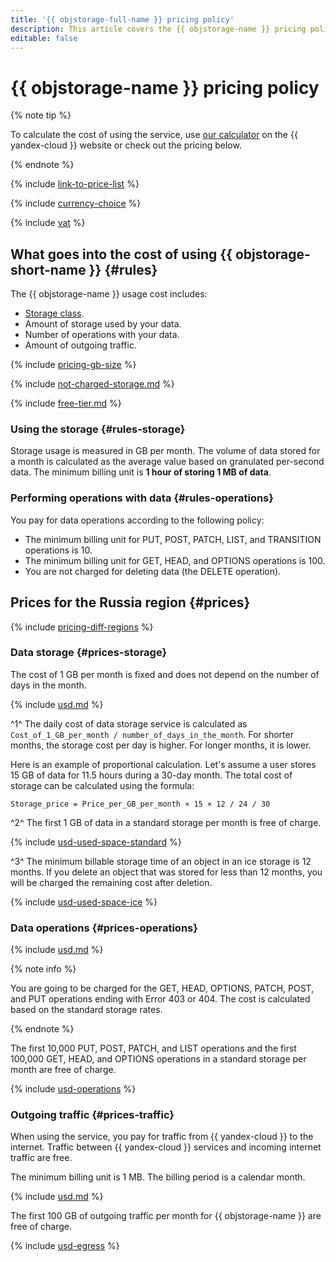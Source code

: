 ```yaml
---
title: '{{ objstorage-full-name }} pricing policy'
description: This article covers the {{ objstorage-name }} pricing policy.
editable: false
---
```



# {{ objstorage-name }} pricing policy

{% note tip %}





To calculate the cost of using the service, use [our calculator](https://yandex.cloud/en/prices?state=0791121652d3#calculator) on the {{ yandex-cloud }} website or check out the pricing below.


{% endnote %}

{% include [link-to-price-list](../_includes/pricing/link-to-price-list.md) %}

{% include [currency-choice](../_includes/pricing/currency-choice.md) %}

{% include [vat](../_includes/vat.md) %}


## What goes into the cost of using {{ objstorage-short-name }} {#rules}

The {{ objstorage-name }} usage cost includes:

* [Storage class](concepts/storage-class.md).
* Amount of storage used by your data.
* Number of operations with your data.
* Amount of outgoing traffic.

{% include [pricing-gb-size](../_includes/pricing-gb-size.md) %}

{% include [not-charged-storage.md](../_includes/pricing/price-formula/not-charged-storage.md) %}

{% include [free-tier.md](../_includes/pricing/price-formula/free-tier.md) %}


### Using the storage {#rules-storage}

Storage usage is measured in GB per month. The volume of data stored for a month is calculated as the average value based on granulated per-second data. The minimum billing unit is **1 hour of storing 1 MB of data**.


### Performing operations with data {#rules-operations}

You pay for data operations according to the following policy:
* The minimum billing unit for PUT, POST, PATCH, LIST, and TRANSITION operations is 10.
* The minimum billing unit for GET, HEAD, and OPTIONS operations is 100.
* You are not charged for deleting data (the DELETE operation).



## Prices for the Russia region {#prices}



{% include [pricing-diff-regions](../_includes/pricing-diff-regions.md) %}


### Data storage {#prices-storage}

The cost of 1 GB per month is fixed and does not depend on the number of days in the month.




{% include [usd.md](../_pricing/storage/usd-used_space.md) %}


^1^ The daily cost of data storage service is calculated as `Cost_of_1_GB_per_month / number_of_days_in_the_month`. For shorter months, the storage cost per day is higher. For longer months, it is lower.

Here is an example of proportional calculation. Let's assume a user stores 15 GB of data for 11.5 hours during a 30-day month. The total cost of storage can be calculated using the formula:

```text
Storage_price = Price_per_GB_per_month × 15 × 12 / 24 / 30
```

^2^ The first 1 GB of data in a standard storage per month is free of charge.




{% include [usd-used-space-standard](../_pricing_examples/storage/usd-used-space-standard.md) %}


^3^ The minimum billable storage time of an object in an ice storage is 12 months. If you delete an object that was stored for less than 12 months, you will be charged the remaining cost after deletion.




{% include [usd-used-space-ice](../_pricing_examples/storage/usd-used-space-ice.md) %}



### Data operations {#prices-operations}




{% include [usd.md](../_pricing/storage/usd-operations.md) %}


{% note info %}

You are going to be charged for the GET, HEAD, OPTIONS, PATCH, POST, and PUT operations ending with Error 403 or 404. The cost is calculated based on the standard storage rates.

{% endnote %}

The first 10,000 PUT, POST, PATCH, and LIST operations and the first 100,000 GET, HEAD, and OPTIONS operations in a standard storage per month are free of charge.




{% include [usd-operations](../_pricing_examples/storage/usd-operations.md) %}



### Outgoing traffic {#prices-traffic}

When using the service, you pay for traffic from {{ yandex-cloud }} to the internet. Traffic between {{ yandex-cloud }} services and incoming internet traffic are free.

The minimum billing unit is 1 MB. The billing period is a calendar month.




{% include [usd.md](../_pricing/storage/usd-egress.md) %}


The first 100 GB of outgoing traffic per month for {{ objstorage-name }} are free of charge.




{% include [usd-egress](../_pricing_examples/storage/usd-egress.md) %}
